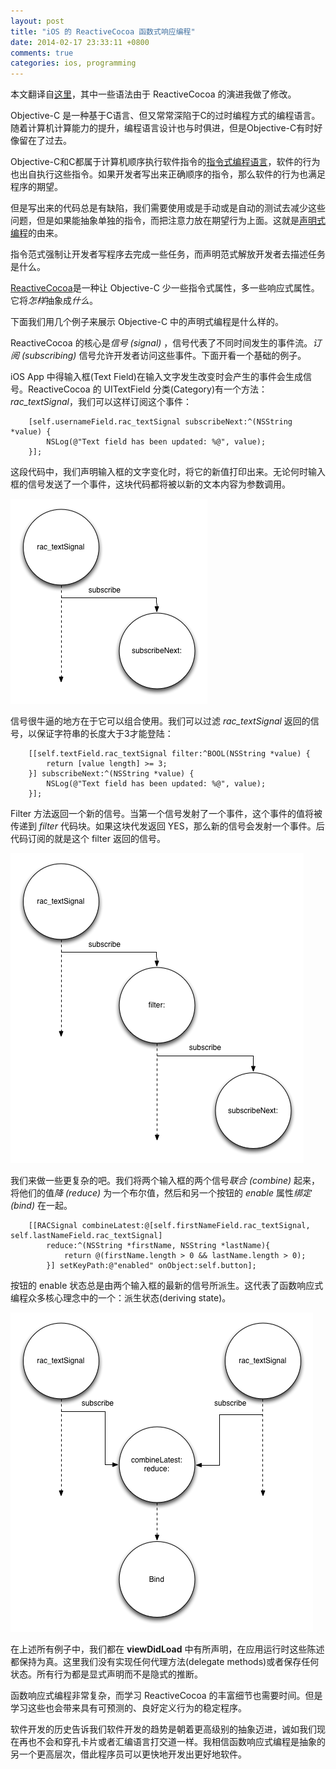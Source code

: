```yaml
---
layout: post
title: "iOS 的 ReactiveCocoa 函数式响应编程"
date: 2014-02-17 23:33:11 +0800
comments: true
categories: ios, programming 
---
```


本文翻译自[这里](http://www.teehanlax.com/blog/reactivecocoa/)，其中一些语法由于 ReactiveCocoa 的演进我做了修改。

Objective-C 是一种基于C语言、但又常常深陷于C的过时编程方式的编程语言。随着计算机计算能力的提升，编程语言设计也与时俱进，但是Objective-C有时好像留在了过去。

Objective-C和C都属于计算机顺序执行软件指令的[指令式编程语言](http://en.wikipedia.org/wiki/Imperative_programming)，软件的行为也出自执行这些指令。如果开发者写出来正确顺序的指令，那么软件的行为也满足程序的期望。

但是写出来的代码总是有缺陷，我们需要使用或是手动或是自动的测试去减少这些问题，但是如果能抽象单独的指令，而把注意力放在期望行为上面。这就是[声明式编程](http://en.wikipedia.org/wiki/Declarative_programming)的由来。

指令范式强制让开发者写程序去完成一些任务，而声明范式解放开发者去描述任务是什么。

[ReactiveCocoa](https://github.com/ReactiveCocoa/ReactiveCocoa)是一种让 Objective-C 少一些指令式属性，多一些响应式属性。它将*怎样*抽象成*什么*。

下面我们用几个例子来展示 Objective-C 中的声明式编程是什么样的。

ReactiveCocoa 的核心是*信号 (signal)* ，信号代表了不同时间发生的事件流。*订阅 (subscribing)* 信号允许开发者访问这些事件。下面开看一个基础的例子。

iOS App 中得输入框(Text Field)在输入文字发生改变时会产生的事件会生成信号。ReactiveCocoa 的 UITextField 分类(Category)有一个方法：*rac_textSignal*，我们可以这样订阅这个事件：

``` objc
    [self.usernameField.rac_textSignal subscribeNext:^(NSString *value) {
    	NSLog(@"Text field has been updated: %@", value);
    }];
```

这段代码中，我们声明输入框的文字变化时，将它的新值打印出来。无论何时输入框的信号发送了一个事件，这块代码都将被以新的文本内容为参数调用。

![subscription](/images/frp_subscription.png)

信号很牛逼的地方在于它可以组合使用。我们可以过滤 *rac_textSignal* 返回的信号，以保证字符串的长度大于3才能登陆：

``` objc
    [[self.textField.rac_textSignal filter:^BOOL(NSString *value) {
    	return [value length] >= 3;
    }] subscribeNext:^(NSString *value) {
    	NSLog(@"Text field has been updated: %@", value);
    }];
```

Filter 方法返回一个新的信号。当第一个信号发射了一个事件，这个事件的值将被传递到 *filter* 代码块。如果这块代发返回 YES，那么新的信号会发射一个事件。后代码订阅的就是这个 filter 返回的信号。

![filter](/images/frp_filter.png)

我们来做一些更复杂的吧。我们将两个输入框的两个信号*联合 (combine)* 起来，将他们的值*降 (reduce)* 为一个布尔值，然后和另一个按钮的 *enable* 属性*绑定 (bind)* 在一起。

``` objc
    [[RACSignal combineLatest:@[self.firstNameField.rac_textSignal, self.lastNameField.rac_textSignal]
    	reduce:^(NSString *firstName, NSString *lastName){
    		return @(firstName.length > 0 && lastName.length > 0);
    	}] setKeyPath:@"enabled" onObject:self.button];
```

按钮的 enable 状态总是由两个输入框的最新的信号所派生。这代表了函数响应式编程众多核心理念中的一个：派生状态(deriving state)。

![combine](/images/frp_combine.png)

在上述所有例子中，我们都在 **viewDidLoad** 中有所声明，在应用运行时这些陈述都保持为真。这里我们没有实现任何代理方法(delegate methods)或者保存任何状态。所有行为都是显式声明而不是隐式的推断。

函数响应式编程非常复杂，而学习 ReactiveCocoa 的丰富细节也需要时间。但是学习这些也会带来具有可预测的、良好定义行为的稳定程序。

软件开发的历史告诉我们软件开发的趋势是朝着更高级别的抽象迈进，诚如我们现在再也不会和穿孔卡片或者汇编语言打交道一样。我相信函数响应式编程是抽象的另一个更高层次，借此程序员可以更快地开发出更好地软件。
